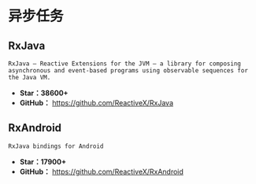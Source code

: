 # 异步任务

## RxJava

    RxJava – Reactive Extensions for the JVM – a library for composing asynchronous and event-based programs using observable sequences for the Java VM.

* **Star：38600+**
* **GitHub：** <https://github.com/ReactiveX/RxJava>

## RxAndroid

    RxJava bindings for Android

* **Star：17900+**
* **GitHub：** <https://github.com/ReactiveX/RxAndroid>